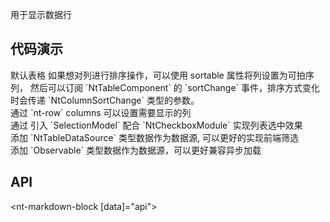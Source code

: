 用于显示数据行

## 代码演示

<div class="grid-x grid-margin-x">
  <div class="medium-12 cell">
    <nt-example>
      <nt-example-showcase>
        <example-table-basic></example-table-basic>
      </nt-example-showcase>
      <nt-example-legend title="基本">默认表格</nt-example-legend>
      <nt-example-code [code]="basicCode"></nt-example-code>
    </nt-example>
    <nt-example>
      <nt-example-showcase>
        <example-table-sort></example-table-sort>
      </nt-example-showcase>
      <nt-example-legend title="可排序表格">
        如果想对列进行排序操作，可以使用 sortable 属性将列设置为可拍序列，
        然后可以订阅 `NtTableComponent` 的 `sortChange` 事件，排序方式变化时会传递 `NtColumnSortChange` 类型的参数。
      </nt-example-legend>
      <nt-example-code [code]="sortCode"></nt-example-code>
    </nt-example>
  </div>
  <div class="medium-12 cell">
    <nt-example>
      <nt-example-showcase>
        <example-table-column-visibility></example-table-column-visibility>
      </nt-example-showcase>
      <nt-example-legend title="列可见性">
        通过 `nt-row` columns 可以设置需要显示的列
      </nt-example-legend>
      <nt-example-code [code]="columnVisibilityCode"></nt-example-code>
    </nt-example>
  </div>
  <div class="medium-12 cell">
   <nt-example>
      <nt-example-showcase>
        <example-table-selectable></example-table-selectable>
      </nt-example-showcase>
      <nt-example-legend title="可选择列表">
        通过 引入 `SelectionModel` 配合 `NtCheckboxModule` 实现列表选中效果
      </nt-example-legend>
      <nt-example-code [code]="selectableCode"></nt-example-code>
    </nt-example>
  </div>
  <div class="medium-12 cell">
   <nt-example>
      <nt-example-showcase>
        <example-table-data></example-table-data>
      </nt-example-showcase>
      <nt-example-legend title="数据源">
       添加 `NtTableDataSource` 类型数据作为数据源, 可以更好的实现前端筛选
      </nt-example-legend>
      <nt-example-code [code]="dataCode"></nt-example-code>
    </nt-example>
  </div>
  <div class="medium-12 cell">
   <nt-example>
      <nt-example-showcase>
        <example-table-observable-data></example-table-observable-data>
      </nt-example-showcase>
      <nt-example-legend title="数据源">
       添加 `Observable` 类型数据作为数据源，可以更好兼容异步加载
      </nt-example-legend>
      <nt-example-code [code]="observableDataCode"></nt-example-code>
    </nt-example>
  </div>
</div>


## API
<nt-markdown-block [data]="api"></nt-markdown-block>
